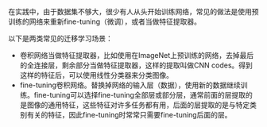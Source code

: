 在实践中，由于数据集不够大，很少有人从头开始训练网络，常见的做法是使用预训练的网络来重新fine-tuning（微调），或者当做特征提取器。

以下是两类常见的迁移学习场景：
* 卷积网络当做特征提取器，比如使用在ImageNet上预训练的网络，去掉最后的全连接层，剩余部分当做特征提取器，这样的提取叫做CNN codes。得到这样的特征后，可以使用线性分类器来分类图像。
* fine-tuning卷积网络。替换掉网络的输入层（数据），使用新的数据继续训练。fine-tuning可以选择fine-tuning全部层或部分层，通常前面的层提取的是图像的通用特征，这些特征对许多任务都有用，后面的层提取的是与特定类别有关的特征，因此fine-tuning时常常只需要fine-tuning后面的层。
